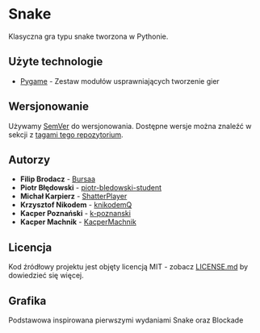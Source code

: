 # Snake

Klasyczna gra typu snake tworzona w Pythonie.

<!-- Zakomentowane sekcje będzie trzeba uzupełnić gdy będziemy mieli już stworzoną templatkę projektu
## Getting Started

These instructions will get you a copy of the project up and running on your local machine for development and testing purposes. See deployment for notes on how to deploy the project on a live system.

### Prerequisites

What things you need to install the software and how to install them

```
Give examples
```

### Installing

A step by step series of examples that tell you how to get a development env running

Say what the step will be

```
Give the example
```

And repeat

```
until finished
```

End with an example of getting some data out of the system or using it for a little demo

## Deployment

Add additional notes about how to deploy this on a live system
-->

## Użyte technologie

- [Pygame](https://www.pygame.org/) - Zestaw modułów usprawniających tworzenie gier

## Wersjonowanie

Używamy [SemVer](http://semver.org/) do wersjonowania. Dostępne wersje można znaleźć w sekcji z [tagami tego repozytorium](https://github.com/your/project/tags).

## Autorzy

- **Filip Brodacz** - [Bursaa](https://github.com/Bursaa)
- **Piotr Błędowski** - [piotr-bledowski-student](https://github.com/piotr-bledowski-student)
- **Michał Karpierz** - [ShatterPlayer](https://github.com/ShatterPlayer)
- **Krzysztof Nikodem** - [knikodemQ](https://github.com/knikodemQ)
- **Kacper Poznański** - [k-poznanski](https://github.com/k-poznanski)
- **Kacper Machnik** - [KacperMachnik](https://github.com/KacperMachnik)

## Licencja

Kod źródłowy projektu jest objęty licencją MIT - zobacz [LICENSE.md](LICENSE.md) by dowiedzieć się więcej.

## Grafika

Podstawowa inspirowana pierwszymi wydaniami Snake oraz Blockade
